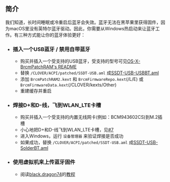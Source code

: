 ## 简介
我们知道，长时间睡眠或冷重启后蓝牙会失效。蓝牙无法在黑苹果里获得固件，因为macOS里没有英特尔蓝牙驱动。因此，你需要从Windows热启动来让蓝牙工作。有三种方式能让你的蓝牙体验更好：

- ### 插入一个USB蓝牙 / 禁用自带蓝牙
  - 购买并插入一个受支持的USB蓝牙，受支持的型号可见[OS-X-BrcmPatchRAM's README](https://github.com/RehabMan/OS-X-BrcmPatchRAM/tree/master/README.md)
  - 替换 `/CLOVER/ACPI/patched/SSDT-USB.aml` 成[SSDT-USB-USBBT.aml](https://raw.githubusercontent.com/daliansky/XiaoMi-Pro-Hackintosh/master/wiki/SSDT-USB-USBBT.aml)
  - 添加 `BrcmPatchRAM2.kext` 和 `BrcmFirmwareRepo.kext`(/L/E) 或 `BrcmFirmwareData.kext`(/CLOVER/kexts/Other)
  - 重建缓存并重启 

- ### 焊接D+和D-线，飞到WLAN_LTE卡槽
  - 购买并插入一个受支持的内置无线网卡(例如：BCM943602CS)到M.2插槽
  - 小心地把D+和D-线飞到WLAN_LTE卡槽，见[#7](https://github.com/stevezhengshiqi/XiaoMi-Pro/issues/7)
  - 进入Windows，运行 `设备管理器` 来验证焊接是否成功
  - 如果成功，替换 `/CLOVER/ACPI/patched/SSDT-USB.aml` 成[SSDT-USB-SolderBT.aml](https://raw.githubusercontent.com/daliansky/XiaoMi-Pro-Hackintosh/master/wiki/SSDT-USB-SolderBT.aml)

- ### 使用虚拟机来上传蓝牙固件
  - 阅读[black.dragon74](https://osxlatitude.com/profile/86692-blackdragon74)的[教程](https://osxlatitude.com/forums/topic/10127-updated-nov-2017-fix-btfirmwareuploader-in-macos-high-sierra)